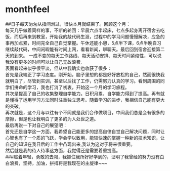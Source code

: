 # monthfeel
##日子每天匆匆从指间滑过，很快本月就结束了。回顾这个月：<br />
  每天几乎做着同样的事，不断的轮回：早晨六点半起床，七点多起身离开宿舍去吃饭，而后再来到教室，开始我的敲代码生涯，过程中的学习问题慢慢解决，应急的事再加点紧，时间完全自己自觉掌握。午休还能小憩，5点半下课，6点半晚自习继续敲代码，中间闲暇能有时间上网，看看新闻，聊聊天。最后回到宿舍迎接第二天的到来。           一成不变的每天工作路线、每天活动安排、每天时间紧缩性，可以说我没有更多的时间可以让自己无故浪费.<br/>
  表面看起来似乎很平淡，但从中我确实也收获了很多：<br/>
  首先是我端正了学习态度。刚开始，脑子里想的都是好好放松的自己，然而很快我就明白了，尽管到实训，甚至以后找了工作，仍需努力认真的学习。看到周围的同学们拼命的学习，我也打消了初衷，开始这一个月的学习旅程。<br />
  其次是提高了自己的收集整理自学能力。日积月累，自学能力得到了提高。再有就是懂得了运用学习方法同时注重独立思考。随着学习的进步，我相信自己能有更大的突破。<br />
  再次就是，这个月与以往有个不同就是我们合作做项目，中间我们总是会有很多的摩擦，但是也让我明白了更多的为人处世之道。<br />
  最后再说一下对自己的展望吧：<br />
  首先还是自学这一方面，我希望自己能更多的提高自律自觉自己解决问题，同时让心智也有了一个质的飞跃，学会学以致用，能较快速的掌握一种新的技术知识，让自己的知识在我日后的工作中凸现出来,我认为这对于将来很重要。<br />
  然后就是我的待人待事这方面，我觉得还是需要着重提高。<br/>
###趁着年轻，勇敢的去闯，我抓住我所好好学到的，证明了我曾经的努力没有白白浪费，坚持，加油，拼搏将是我现在的主旋律~~~ 
  
  
  

       
